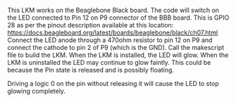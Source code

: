 This LKM works on the Beaglebone Black board. The code will
switch on the LED connected to Pin 12 on P9 connector of the
BBB board. This is GPIO 28 as per the pinout description
available at this location: https://docs.beagleboard.org/latest/boards/beaglebone/black/ch07.html
Connect the LED anode through a 470ohm resistor to pin 12 on P9
and connect the cathode to pin 2 of P9 (which is the GND).
Call the makescript file to build the LKM. When the LKM
is installed, the LED will glow. When the LKM is uninstalled
the LED may continue to glow faintly. This could be because
the Pin state is released and is possibly floating.

Driving a logic 0 on the pin without releasing it will cause
the LED to stop glowing completely.
